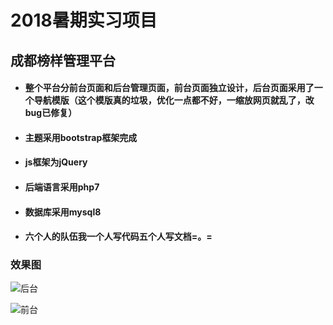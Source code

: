 # 2018暑期实习项目

## 成都榜样管理平台

- #### 整个平台分前台页面和后台管理页面，前台页面独立设计，后台页面采用了一个导航模版（这个模版真的垃圾，优化一点都不好，一缩放网页就乱了，改bug已修复）

- #### 主题采用bootstrap框架完成

- #### js框架为jQuery

- #### 后端语言采用php7

- #### 数据库采用mysql8
- #### 六个人的队伍我一个人写代码五个人写文档=。=
### 效果图
 ![后台](https://upload-images.jianshu.io/upload_images/11624678-edbed74b8c399bb6.jpeg)

 ![前台](https://upload-images.jianshu.io/upload_images/11624678-5f75fab13c354a3d.jpeg)

